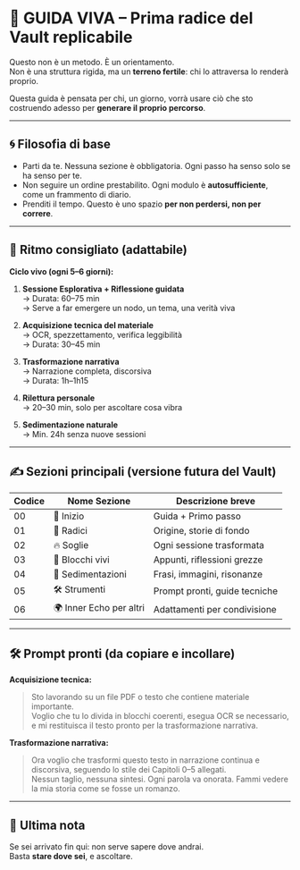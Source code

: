# 🌱 GUIDA VIVA – Prima radice del Vault replicabile

Questo non è un metodo. È un orientamento.  
Non è una struttura rigida, ma un **terreno fertile**: chi lo attraversa lo renderà proprio.

Questa guida è pensata per chi, un giorno, vorrà usare ciò che sto costruendo adesso per **generare il proprio percorso**.

---

## 🌀 Filosofia di base

- Parti da te. Nessuna sezione è obbligatoria. Ogni passo ha senso solo se ha senso per te.
- Non seguire un ordine prestabilito. Ogni modulo è **autosufficiente**, come un frammento di diario.
- Prenditi il tempo. Questo è uno spazio **per non perdersi, non per correre**.

---

## 🔁 Ritmo consigliato (adattabile)

**Ciclo vivo (ogni 5–6 giorni):**

1. **Sessione Esplorativa + Riflessione guidata**  
   → Durata: 60–75 min  
   → Serve a far emergere un nodo, un tema, una verità viva

2. **Acquisizione tecnica del materiale**  
   → OCR, spezzettamento, verifica leggibilità  
   → Durata: 30–45 min

3. **Trasformazione narrativa**  
   → Narrazione completa, discorsiva  
   → Durata: 1h–1h15

4. **Rilettura personale**  
   → 20–30 min, solo per ascoltare cosa vibra

5. **Sedimentazione naturale**  
   → Min. 24h senza nuove sessioni

---

## ✍️ Sezioni principali (versione futura del Vault)

| Codice | Nome Sezione               | Descrizione breve |
|--------|----------------------------|--------------------|
| 00     | 🧭 Inizio                  | Guida + Primo passo |
| 01     | 🌿 Radici                 | Origine, storie di fondo |
| 02     | 🔥 Soglie                 | Ogni sessione trasformata |
| 03     | 🧩 Blocchi vivi          | Appunti, riflessioni grezze |
| 04     | 🌊 Sedimentazioni        | Frasi, immagini, risonanze |
| 05     | 🛠️ Strumenti            | Prompt pronti, guide tecniche |
| 06     | 🌍 Inner Echo per altri  | Adattamenti per condivisione |

---

## 🛠️ Prompt pronti (da copiare e incollare)

**Acquisizione tecnica:**
> Sto lavorando su un file PDF o testo che contiene materiale importante.  
> Voglio che tu lo divida in blocchi coerenti, esegua OCR se necessario, e mi restituisca il testo pronto per la trasformazione narrativa.

**Trasformazione narrativa:**
> Ora voglio che trasformi questo testo in narrazione continua e discorsiva, seguendo lo stile dei Capitoli 0–5 allegati.  
> Nessun taglio, nessuna sintesi. Ogni parola va onorata. Fammi vedere la mia storia come se fosse un romanzo.

---

## 🧭 Ultima nota

Se sei arrivato fin qui: non serve sapere dove andrai.  
Basta **stare dove sei**, e ascoltare.

